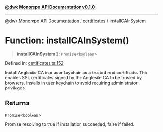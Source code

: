 [**@dwk Monorepo API Documentation v0.1.0**](../../README.md)

---

[@dwk Monorepo API Documentation](../../README.md) / [certificates](../README.md) / installCAInSystem

# Function: installCAInSystem()

> **installCAInSystem**(): `Promise`\<`boolean`\>

Defined in: [certificates.ts:152](https://github.com/Anglesite/anglesite/blob/97bc711271b9559b54e48a9e5995ecc7ba9204f9/anglesite/app/certificates.ts#L152)

Install Anglesite CA into user keychain as a trusted root certificate.
This enables SSL certificates signed by the Anglesite CA to be trusted by browsers.
Installs in user keychain to avoid requiring administrator privileges.

## Returns

`Promise`\<`boolean`\>

Promise resolving to true if installation succeeded, false if failed.
